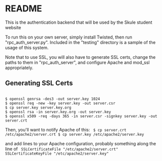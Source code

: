 README
==============

This is the authentication backend that will be used by the Skule student website

To run this on your own server, simply install Twisted, then run
"rpc\_auth\_server.py".  Included in the "testing" directory is a sample of the
usage of this system.

Note that to use SSL, you will also have to generate SSL certs, change the
paths to them in "rpc\_auth\_server", and configure Apache and mod_ssl
appropriately.

Generating SSL Certs
--------------------

<code>
$ openssl genrsa -des3 -out server.key 1024
$ openssl req -new -key server.key -out server.csr
$ cp server.key server.key.org
$ openssl rsa -in server.key.org -out server.key
$ openssl x509 -req -days 365 -in server.csr -signkey server.key -out server.crt
</code>

Then, you'll want to notify Apache of this:
<code>
$ cp server.crt /etc/apache2/server.crt
$ cp server.key /etc/apache2/server.key
</code>

and add lines to your Apache configuration, probably something along the line of
<code>
SSLCertificateFile "/etc/apache2/server.crt"
SSLCertificateKeyFile "/etc/apache2/server.key"
</code>
	